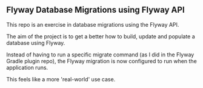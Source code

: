 <h2>Flyway Database Migrations using Flyway API</h2>

This repo is an exercise in database migrations using the Flyway API.

The aim of the project is to get a better how to build, update and populate a database using Flyway.

Instead of having to run a specific migrate command (as I did in the Flyway Gradle plugin repo), the Flyway migration is now configured to run when the application runs. 

This feels like a more 'real-world' use case. 

